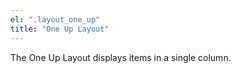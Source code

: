 ```yaml
---
el: ".layout_one_up"
title: "One Up Layout"
---
```

The One Up Layout displays items in a single column.